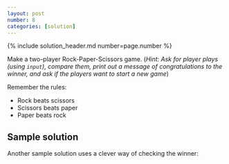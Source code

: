 ```yaml
---
layout: post
number: 8
categories: [solution]
---
```


{% include solution_header.md number=page.number %}

Make a two-player Rock-Paper-Scissors game. (_Hint: Ask for player plays (using `input`), compare them, print out a message of congratulations to the winner, and ask if the players want to start a new game_)

Remember the rules: 

* Rock beats scissors
* Scissors beats paper
* Paper beats rock

## Sample solution

<script src="https://gist.github.com/redice99/21ceca1561519f5a12bc.js"></script>

Another sample solution uses a clever way of checking the winner:

<script src="https://gist.github.com/springtan/6f579c3160bdcac2a0df.js"></script>